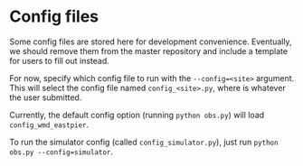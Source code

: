 # Config files

Some config files are stored here for development convenience. Eventually, we should remove them from the master repository and include a template for users to fill out instead. 

For now, specify which config file to run with the `--config=<site>` argument. This will select the config file named `config_<site>.py`, where <site> is whatever the user submitted.

Currently, the default config option (running `python obs.py`) will load `config_wmd_eastpier`. 

To run the simulator config (called `config_simulator.py`), just run `python obs.py --config=simulator`.




